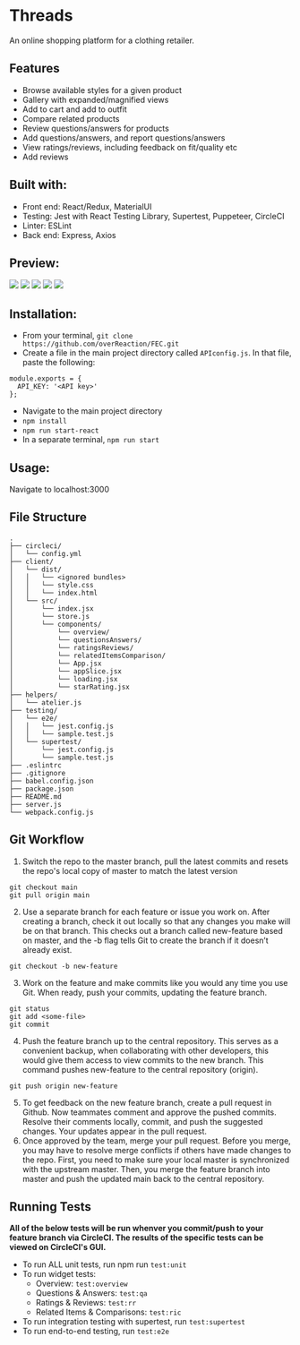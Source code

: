 # Threads
An online shopping platform for a clothing retailer.

## Features
- Browse available styles for a given product
- Gallery with expanded/magnified views
- Add to cart and add to outfit
- Compare related products
- Review questions/answers for products
- Add questions/answers, and report questions/answers
- View ratings/reviews, including feedback on fit/quality etc
- Add reviews

## Built with:
- Front end: React/Redux, MaterialUI
- Testing: Jest with React Testing Library, Supertest, Puppeteer, CircleCI
- Linter: ESLint
- Back end: Express, Axios

## Preview:
<img src='Screen Shot 2021-05-31 at 5.03.06 PM.png'/>
<img src='Screen Shot 2021-05-31 at 5.05.23 PM.png'/>
<img src='Screen Shot 2021-05-31 at 5.07.03 PM.png'/>
<img src='Screen Shot 2021-05-31 at 5.07.37 PM.png'/>
<img src='Screen Shot 2021-05-31 at 5.08.56 PM.png'/>

## Installation:
- From your terminal, `git clone https://github.com/overReaction/FEC.git`
- Create a file in the main project directory called `APIconfig.js`. In that file, paste the following:
```
module.exports = {
  API_KEY: '<API key>'
};

```
- Navigate to the main project directory
- `npm install`
- `npm run start-react`
- In a separate terminal, `npm run start`

## Usage:
Navigate to localhost:3000

## File Structure
```
.
├── circleci/
│   └── config.yml
├── client/
│   └── dist/
│   │   └── <ignored bundles>
│   │   └── style.css
│   │   └── index.html
│   └── src/
│       └── index.jsx
│       └── store.js
│       └── components/
│           └── overview/
│           └── questionsAnswers/
│           └── ratingsReviews/
│           └── relatedItemsComparison/
│           └── App.jsx
│           └── appSlice.jsx
│           └── loading.jsx
│           └── starRating.jsx
├── helpers/
│   └── atelier.js
├── testing/
│   └── e2e/
│   │   └── jest.config.js
│   │   └── sample.test.js
│   └── supertest/
│       └── jest.config.js
│       └── sample.test.js
├── .eslintrc
├── .gitignore
├── babel.config.json
├── package.json
├── README.md
├── server.js
└── webpack.config.js
```

## Git Workflow
1) Switch the repo to the master branch, pull the latest commits and resets the repo's local copy of master to match the latest version
```
git checkout main
git pull origin main
```
2) Use a separate branch for each feature or issue you work on. After creating a branch, check it out locally so that any changes you make will be on that branch. This checks out a branch called new-feature based on master, and the -b flag tells Git to create the branch if it doesn’t already exist.
```
git checkout -b new-feature
```
3) Work on the feature and make commits like you would any time you use Git. When ready, push your commits, updating the feature branch.
```
git status
git add <some-file>
git commit
```
4) Push the feature branch up to the central repository. This serves as a convenient backup, when collaborating with other developers, this would give them access to view commits to the new branch. This command pushes new-feature to the central repository (origin).
```
git push origin new-feature
```
5) To get feedback on the new feature branch, create a pull request in Github. Now teammates comment and approve the pushed commits. Resolve their comments locally, commit, and push the suggested changes. Your updates appear in the pull request.
6) Once approved by the team, merge your pull request. Before you merge, you may have to resolve merge conflicts if others have made changes to the repo. First, you need to make sure your local master is synchronized with the upstream master. Then, you merge the feature branch into master and push the updated main back to the central repository.

## Running Tests
<b>All of the below tests will be run whenver you commit/push to your feature branch via CircleCI. The results of the specific tests can be viewed on CircleCI's GUI.</b>
- To run ALL unit tests, run npm run `test:unit`
- To run widget tests:
  - Overview: `test:overview`
  - Questions & Answers: `test:qa`
  - Ratings & Reviews: `test:rr`
  - Related Items & Comparisons: `test:ric`
- To run integration testing with supertest, run `test:supertest`
- To run end-to-end testing, run `test:e2e`

